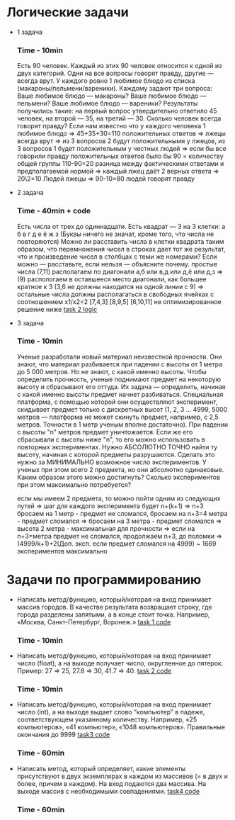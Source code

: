 # Логические задачи 
+ 1 задача
    ### Time - 10min
    Есть 90 человек. Каждый из этих 90 человек относится к одной из двух категорий. Одни на все вопросы говорят правду, другие — всегда врут. У каждого ровно 1 любимое блюдо из списка (макароны/пельмени/вареники). Каждому задают три вопроса:
    Ваше любимое блюдо — макароны?
    Ваше любимое блюдо — пельмени?
    Ваше любимое блюдо — вареники?
    Результаты получились такие: 
    на первый вопрос утвердительно ответило 45 человек,
    на второй — 35,
    на третий — 30.
    Сколько человек всегда говорят правду?
    Если нам известно что у каждого человека 1 любимое блюдо => 
    45+35+30=110 положительных ответов => лжецы всегда врут => 
    из 3 вопросов 2 будут положительными у лжецов, из 3 вопросов 1 будет положительным у честных людей => если бы все говорили правду положительных ответов было бы 90 = количеству общей группы
    110-90=20 разница между фактическими ответами и предполагаемой нормой => каждый лжец даёт 2 верных ответа => 20\2=10 Людей лжецы => 90-10=80 людей говорят правду

+ 2 задача
    ### Time - 40min + code
    Есть числа от трех до одиннадцати. Есть квадрат — 3 на 3 клетки:
    а б в
    г д е
    ё ж з
    (Буквы ничего не значат, кроме того, что числа не повторяются)
    Можно ли расставить числа в клетки квадрата таким образом, что перемножения чисел в строках дает тот же результат, что и произведение чисел в столбцах с теми же номерами?
    Если можно — расставьте, если нельзя — объясните почему. 
    простые числа (7,11) располагаем по диагонали а,б или в,д или д,ё или д,з => 
    (9) распологаем в оставшееся место диагонали, как большее кратное к 3 (3,6 не должны находится на одной линии с 9) =>
    остальные числа должны располагаться в свободных ячейках с соотношением x1/x2=2
    [7,4,3]
    [8,9,5]
    [6,10,11]
    не оптимизированное решение ниже 
    [task 2 logic](https://github.com/JavelinSx/test-task/blob/main/task%202%20logic.js)


+ 3 задача
    ### Time - 10min
    Ученые разработали новый материал неизвестной прочности. Они знают, что материал разбивается при падении с высоты от 1 метра до 5 000 метров. 
    Но не знают, с какой именно высоты. Чтобы определить прочность, ученые поднимают предмет на некоторую высоту и сбрасывают его оттуда. Их задача — определить, начиная с какой именно высоты предмет начнет разбиваться.
    Специальная платформа, с помощью которой они осуществляют эксперимент, скидывает предмет только с дискретных высот (1, 2, 3 ... 4999, 5000 метров — платформа не может скинуть предмет, например, с 2,5 метров. 
    Точности в 1 метр ученым вполне достаточно). При падении с высоты "n" метров предмет уничтожается. Если же его сбрасывали с высоты ниже "n", то его можно использовать в повторных экспериментах.
    Нужно АБСОЛЮТНО ТОЧНО найти ту высоту, начиная с которой предметы разрушаются. Сделать это нужно за МИНИМАЛЬНО возможное число экспериментов. 
    У ученых при этом всего 2 предмета, но они абсолютно одинаковые. Каким образом этого можно достигнуть? Сколько экспериментов при этом максимально потребуется?

    если мы имеем 2 предмета, то можно пойти одним из следующих путей => шаг для каждого эксперимента будет n+(k+1) => n+3
    бросаем на 1 метр - предмет не сломался, бросаем на n+3=4 метра - предмет сломался => бросаем на 3 метра - предмет сломался => высота 2 метра - максимальная для прочности =>
    если на n+3=метра предмет не сломался, продолжаем n+3, до поломки =>
    (4999/k+1)+2(Доп. эксп. если предмет сломался на 4999) ~ 1669 экспериментов максимально

# Задачи по программированию
+   Написать метод/функцию, который/которая на вход принимает массив городов. 
    В качестве результата возвращает строку, где города разделены запятыми, а в конце стоит точка. Например, «Москва, Санкт-Петербург, Воронеж.» 
    [task 1 code](https://github.com/JavelinSx/test-task/blob/main/task%201%20code.js)
    ### Time - 10min

+   Написать метод/функцию, который/которая на вход принимает число (float), а на выходе получает число, округленное до пятерок. 
    Пример: 27 => 25, 27.8 => 30, 41.7 => 40.
    [task 2 code](https://github.com/JavelinSx/test-task/blob/main/task%202%20code.js)
    ### Time - 10min

+   Написать метод/функцию, который/которая на вход принимает число (int), а на выходе выдает слово “компьютер” в падеже, соответствующем указанному количеству. 
    Например, «25 компьютеров», «41 компьютер», «1048 компьютеров».
    Правильные окончания до 9999
    [task3 code](https://github.com/JavelinSx/test-task/blob/main/task%203%20code.js)
    ### Time - 60min

+   Написать метод, который определяет, какие элементы присутствуют в двух экземплярах в каждом из массивов (= в двух и более, причем в каждом).
    На вход подаются два массива.
    На выходе массив с необходимыми совпадениями.
    [task4 code](https://github.com/JavelinSx/test-task/blob/main/task%204%20code.js)
    ### Time - 60min